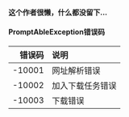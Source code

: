 #### 这个作者很懒，什么都没留下...
#### PromptAbleException错误码
|    错误码 | 说明       |
|-------:|:---------|
| -10001 | 网址解析错误   |
| -10002 | 加入下载任务错误 |
| -10003 | 下载错误     |